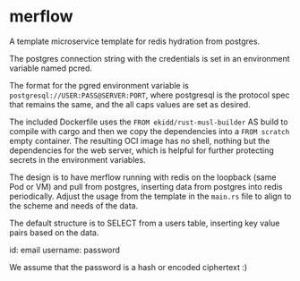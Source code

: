 # merflow

A template microservice template for redis hydration from postgres.

The postgres connection string with the credentials is set in an environment variable named pcred.

The format for the pgred environment variable is `postgresql://USER:PASS@SERVER:PORT`, where postgresql is the protocol spec that remains the same, and the all caps values are set as desired.

The included Dockerfile uses the `FROM ekidd/rust-musl-builder` AS build to compile with cargo and then we copy the dependencies into a `FROM scratch` empty container. The resulting OCI image has no shell, nothing but the dependencies for the web server, which is helpful for further protecting secrets in the environment variables.

The design is to have merflow running with redis on the loopback (same Pod or VM) and pull from postgres, inserting data from postgres into redis periodically. Adjust the usage from the template in the `main.rs` file to align to the scheme and needs of the data.

The default structure is to SELECT from a users table, inserting key value pairs based on the data.

id: email
username: password

We assume that the password is a hash or encoded ciphertext :)

